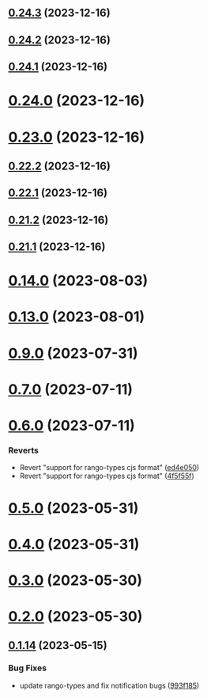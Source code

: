 ## [0.24.3](https://github.com/yeager-eren/rango-client/compare/provider-exodus@0.24.2...provider-exodus@0.24.3) (2023-12-16)



## [0.24.2](https://github.com/yeager-eren/rango-client/compare/provider-exodus@0.24.1...provider-exodus@0.24.2) (2023-12-16)



## [0.24.1](https://github.com/yeager-eren/rango-client/compare/provider-exodus@0.24.0...provider-exodus@0.24.1) (2023-12-16)



# [0.24.0](https://github.com/yeager-eren/rango-client/compare/provider-exodus@0.23.0...provider-exodus@0.24.0) (2023-12-16)



# [0.23.0](https://github.com/yeager-eren/rango-client/compare/provider-exodus@0.22.2...provider-exodus@0.23.0) (2023-12-16)



## [0.22.2](https://github.com/yeager-eren/rango-client/compare/provider-exodus@0.22.1...provider-exodus@0.22.2) (2023-12-16)



## [0.22.1](https://github.com/yeager-eren/rango-client/compare/provider-exodus@0.21.2...provider-exodus@0.22.1) (2023-12-16)



## [0.21.2](https://github.com/yeager-eren/rango-client/compare/provider-exodus@0.21.1-next.69...provider-exodus@0.21.2) (2023-12-16)



## [0.21.1](https://github.com/yeager-eren/rango-client/compare/provider-exodus@0.22.0...provider-exodus@0.21.1) (2023-12-16)



# [0.14.0](https://github.com/rango-exchange/rango-client/compare/provider-exodus@0.13.0...provider-exodus@0.14.0) (2023-08-03)



# [0.13.0](https://github.com/rango-exchange/rango-client/compare/provider-exodus@0.12.0...provider-exodus@0.13.0) (2023-08-01)



# [0.9.0](https://github.com/rango-exchange/rango-client/compare/provider-exodus@0.8.0...provider-exodus@0.9.0) (2023-07-31)



# [0.7.0](https://github.com/rango-exchange/rango-client/compare/provider-exodus@0.6.0...provider-exodus@0.7.0) (2023-07-11)



# [0.6.0](https://github.com/rango-exchange/rango-client/compare/provider-exodus@0.5.0...provider-exodus@0.6.0) (2023-07-11)


### Reverts

* Revert "support for rango-types cjs format" ([ed4e050](https://github.com/rango-exchange/rango-client/commit/ed4e050bfc0dcde7aeffa6b0d73b02080a5721eb))
* Revert "support for rango-types cjs format" ([4f5f55f](https://github.com/rango-exchange/rango-client/commit/4f5f55f96e8daa329588b932b19c291c30f339c4))



# [0.5.0](https://github.com/rango-exchange/rango-client/compare/provider-exodus@0.4.0...provider-exodus@0.5.0) (2023-05-31)



# [0.4.0](https://github.com/rango-exchange/rango-client/compare/provider-exodus@0.3.0...provider-exodus@0.4.0) (2023-05-31)



# [0.3.0](https://github.com/rango-exchange/rango-client/compare/provider-exodus@0.2.0...provider-exodus@0.3.0) (2023-05-30)



# [0.2.0](https://github.com/rango-exchange/rango-client/compare/provider-exodus@0.1.15...provider-exodus@0.2.0) (2023-05-30)



## [0.1.14](https://github.com/rango-exchange/rango-client/compare/provider-exodus@0.1.13...provider-exodus@0.1.14) (2023-05-15)


### Bug Fixes

* update rango-types and fix notification bugs ([993f185](https://github.com/rango-exchange/rango-client/commit/993f185e0b8c5e5e15a2c65ba2d85d1f9c8daa90))




